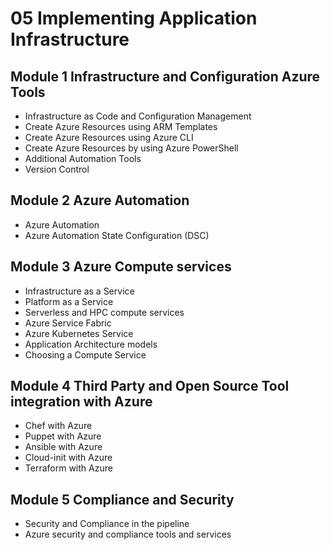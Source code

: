 # 05 Implementing Application Infrastructure

## Module 1 Infrastructure and Configuration Azure Tools

- Infrastructure as Code and Configuration Management
- Create Azure Resources using ARM Templates
- Create Azure Resources using Azure CLI
- Create Azure Resources by using Azure PowerShell
- Additional Automation Tools
- Version Control

## Module 2 Azure Automation

- Azure Automation
- Azure Automation State Configuration (DSC)

## Module 3 Azure Compute services

- Infrastructure as a Service
- Platform as a Service
- Serverless and HPC compute services
- Azure Service Fabric
- Azure Kubernetes Service
- Application Architecture models
- Choosing a Compute Service

## Module 4 Third Party and Open Source Tool integration with Azure

- Chef with Azure
- Puppet with Azure
- Ansible with Azure
- Cloud-init with Azure
- Terraform with Azure

## Module 5 Compliance and Security

- Security and Compliance in the pipeline
- Azure security and compliance tools and services
